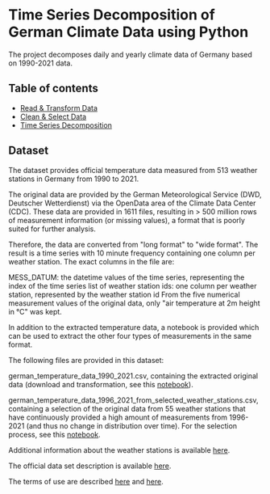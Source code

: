# Time Series Decomposition of German Climate Data using Python

The project decomposes daily and yearly climate data of Germany based on 1990-2021 data. 

## Table of contents
- [Read & Transform Data](https://github.com/ritik8801/Time-Series-Forecasting-of-German-Climate-Data-using-Python/blob/main/Read%20%26%20Transform%20Data/read-and-transform-data.ipynb)
- [Clean & Select Data](https://github.com/ritik8801/Time-Series-Forecasting-of-German-Climate-Data-using-Python/blob/main/Clean%20%26%20Select%20Data/clean-and-select-data.ipynb)
- [Time Series Decomposition](https://github.com/ritik8801/Time-Series-Forecasting-of-German-Climate-Data-using-Python/blob/main/Time%20Series%20Forecasting/time-series-decomposition.ipynb)

## Dataset

The dataset provides official temperature data measured from 513 weather stations in Germany from 1990 to 2021.

The original data are provided by the German Meteorological Service (DWD, Deutscher Wetterdienst) via the OpenData area of the Climate Data Center (CDC). These data are provided in 1611 files, resulting in > 500 million rows of measurement information (or missing values), a format that is poorly suited for further analysis.

Therefore, the data are converted from "long format" to "wide format". The result is a time series with 10 minute frequency containing one column per weather station. The exact columns in the file are:

MESS_DATUM: the datetime values of the time series, representing the index of the time series
list of weather station ids: one column per weather station, represented by the weather station id
From the five numerical measurement values of the original data, only "air temperature at 2m height in °C" was kept.

In addition to the extracted temperature data, a notebook is provided which can be used to extract the other four types of measurements in the same format.

The following files are provided in this dataset:

german_temperature_data_1990_2021.csv, containing the extracted original data (download and transformation, see this [notebook](https://github.com/ritik8801/Time-Series-Forecasting-of-German-Climate-Data-using-Python/blob/main/Read%20%26%20Transform%20Data/read-and-transform-data.ipynb)).

german_temperature_data_1996_2021_from_selected_weather_stations.csv, containing a selection of the original data from 55 weather stations that have continuously provided a high amount of measurements from 1996-2021 (and thus no change in distribution over time). For the selection process, see this [notebook](https://github.com/ritik8801/Time-Series-Forecasting-of-German-Climate-Data-using-Python/blob/main/Clean%20%26%20Select%20Data/clean-and-select-data.ipynb).

Additional information about the weather stations is available [here](https://github.com/ritik8801/Time-Series-Forecasting-of-German-Climate-Data-using-Python/blob/main/zehn_min_tu_Beschreibung_Stationen.txt).

The official data set description is available [here](https://opendata.dwd.de/climate_environment/CDC/observations_germany/climate/10_minutes/air_temperature/DESCRIPTION_obsgermany_climate_10min_air_temperature_en.pdf).

The terms of use are described [here](https://opendata.dwd.de/climate_environment/CDC/Nutzungsbedingungen_German.pdf) and [here](https://gdz.bkg.bund.de).
